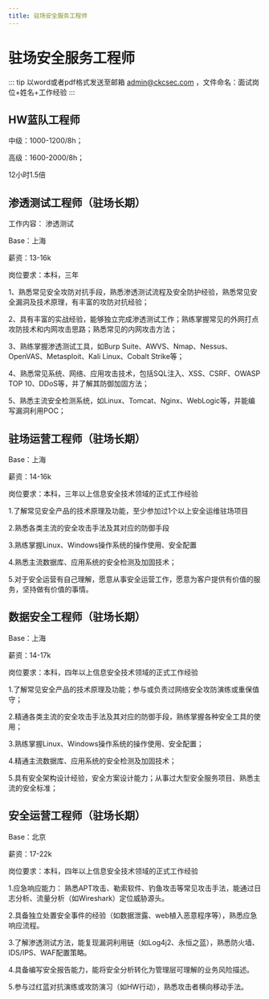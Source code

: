 ```yaml
---
title: 驻场安全服务工程师
---
```


# 驻场安全服务工程师

::: tip
以word或者pdf格式发送至邮箱 admin@ckcsec.com ，文件命名：面试岗位+姓名+工作经验
:::

## HW蓝队工程师

中级：1000-1200/8h； 

⾼级：1600-2000/8h；

12⼩时1.5倍

## 渗透测试工程师（驻场长期）

工作内容： 渗透测试

Base：上海

薪资：13-16k

岗位要求：本科，三年

1、熟悉常见安全攻防对抗手段，熟悉渗透测试流程及安全防护经验，熟悉常见安全漏洞及技术原理，有丰富的攻防对抗经验；

2、具有丰富的实战经验，能够独立完成渗透测试工作；熟练掌握常见的外网打点攻防技术和内网攻击思路；熟悉常见的内网攻击方法‌；

3、熟练掌握渗透测试工具，如Burp Suite、AWVS、Nmap、Nessus、OpenVAS、Metasploit、Kali Linux、Cobalt Strike等；

4、熟悉常见系统、网络、应用攻击技术，包括SQL注入、XSS、CSRF、OWASP TOP 10、DDoS等，并了解其防御加固方法；

5、熟悉主流安全检测系统，如Linux、Tomcat、Nginx、WebLogic等，并能编写漏洞利用POC；


## 驻场运营工程师（驻场长期）

Base：上海

薪资：14-16k

岗位要求：本科，三年以上信息安全技术领域的正式工作经验

1.了解常见安全产品的技术原理及功能，至少参加过1个以上安全运维驻场项目

2.熟悉各类主流的安全攻击手法及其对应的防御手段

3.熟练掌握Linux、Windows操作系统的操作使用、安全配置

4.熟悉主流数据库、应用系统的安全检测及加固技术；

5.对于安全运营有自己理解，愿意从事安全运营工作，愿意为客户提供有价值的服务，坚持做有价值的事情。

## 数据安全工程师（驻场长期）

Base：上海

薪资：14-17k

岗位要求：本科，四年以上信息安全技术领域的正式工作经验

1.了解常见安全产品的技术原理及功能；参与或负责过网络安全攻防演练或重保值守；

2.精通各类主流的安全攻击手法及其对应的防御手段，熟练掌握各种安全工具的使用；

3.熟练掌握Linux、Windows操作系统的操作使用、安全配置；

4.精通主流数据库、应用系统的安全检测及加固技术；

5.具有安全架构设计经验，安全方案设计能力；从事过大型安全服务项目、熟悉主流的安全标准；

## 安全运营工程师（驻场长期）

Base：北京

薪资：17-22k

岗位要求：本科，四年以上信息安全技术领域的正式工作经验

1.应急响应能力：  熟悉APT攻击、勒索软件、钓鱼攻击等常见攻击手法，能通过日志分析、流量分析（如Wireshark）定位威胁源头。

2.具备独立处置安全事件的经验（如数据泄露、web植入恶意程序等），熟悉应急响应流程。  

3.了解渗透测试方法，能复现漏洞利用链（如Log4j2、永恒之蓝），熟悉防火墙、IDS/IPS、WAF配置策略。   

4.具备编写安全报告能力，能将安全分析转化为管理层可理解的业务风险描述。 

5.参与过红蓝对抗演练或攻防演习（如HW行动），熟悉攻击者横向移动手法。
